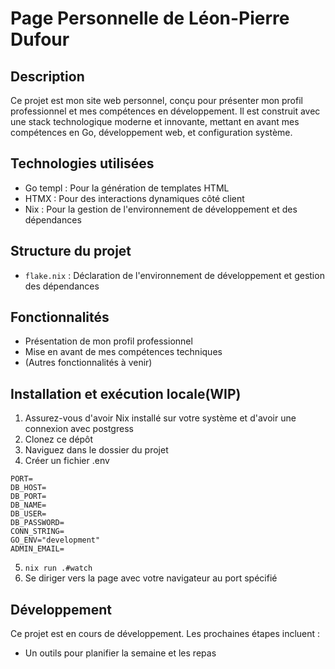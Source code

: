 # Page Personnelle de Léon-Pierre Dufour

## Description
Ce projet est mon site web personnel, conçu pour présenter mon profil professionnel et mes compétences en développement. Il est construit avec une stack technologique moderne et innovante, mettant en avant mes compétences en Go, développement web, et configuration système.

## Technologies utilisées
- Go templ : Pour la génération de templates HTML
- HTMX : Pour des interactions dynamiques côté client
- Nix : Pour la gestion de l'environnement de développement et des dépendances

## Structure du projet
- `flake.nix` : Déclaration de l'environnement de développement et gestion des dépendances

## Fonctionnalités
- Présentation de mon profil professionnel
- Mise en avant de mes compétences techniques
- (Autres fonctionnalités à venir)

## Installation et exécution locale(WIP)
1. Assurez-vous d'avoir Nix installé sur votre système et d'avoir une connexion avec postgress
2. Clonez ce dépôt
3. Naviguez dans le dossier du projet
4. Créer un fichier .env
```
PORT=
DB_HOST=
DB_PORT=
DB_NAME=
DB_USER=
DB_PASSWORD=
CONN_STRING=
GO_ENV="development"
ADMIN_EMAIL=
```
5. `nix run .#watch`
6. Se diriger vers la page avec votre navigateur au port spécifié


## Développement
Ce projet est en cours de développement. Les prochaines étapes incluent :
- Un outils pour planifier la semaine et les repas

